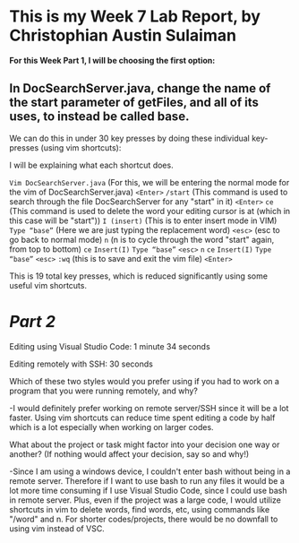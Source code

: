 # **This is my Week 7 Lab Report, by Christophian Austin Sulaiman**

**For this Week Part 1, I will be choosing the first option:**

## In DocSearchServer.java, change the name of the start parameter of getFiles, and all of its uses, to instead be called base.

We can do this in under 30 key presses by doing these individual key-presses (using vim shortcuts):

I will be explaining what each shortcut does.

`Vim DocSearchServer.java` (For this, we will be entering the normal mode for the vim of DocSearchServer.java)
`<Enter>`
`/start` (This command is used to search through the file DocSearchServer for any "start" in it)
`<Enter>`
`ce` (This command is used to delete the word your editing cursor is at (which in this case will be "start"))
`I (insert)` (This is to enter insert mode in VIM)
`Type “base”` (Here we are just typing the replacement word)
`<esc>` (esc to go back to normal mode)
`n` (n is to cycle through the word "start" again, from top to bottom)
`ce`
`Insert(I)`
`Type “base”`
`<esc>`
`n`
`ce`
`Insert(I)`
`Type “base”`
`<esc>`
`:wq` (this is to save and exit the vim file)
`<Enter>`

This is 19 total key presses, which is reduced significantly using some useful vim shortcuts.



# ***Part 2***

Editing using Visual Studio Code: 1 minute 34 seconds


Editing remotely with SSH: 30 seconds

Which of these two styles would you prefer using if you had to work on a program that you were running remotely, and why?

-I would definitely prefer working on remote server/SSH since it will be a lot faster. Using vim shortcuts can reduce time spent editing a code by half which is
a lot especially when working on larger codes.

What about the project or task might factor into your decision one way or another? (If nothing would affect your decision, say so and why!)

-Since I am using a windows device, I couldn't enter bash without being in a remote server. Therefore if I want to use bash to run any files it would be a lot more time consuming if I use
Visual Studio Code, since I could use bash in remote server. Plus, even if the project was a large code, I would utilize shortcuts in vim to delete words, find words, etc, using commands
like "/word" and n. For shorter codes/projects, there would be no downfall to using vim instead of VSC.